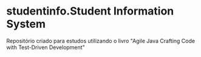 # studentinfo.Student Information System
Repositório criado para estudos utilizando o livro "Agile Java Crafting Code with Test-Driven Development"
